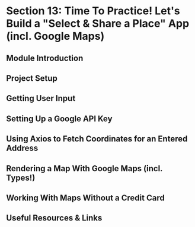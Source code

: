 # Section 13: Time To Practice! Let's Build a "Select & Share a Place" App (incl. Google Maps)

## Module Introduction

## Project Setup

## Getting User Input

## Setting Up a Google API Key

## Using Axios to Fetch Coordinates for an Entered Address

## Rendering a Map With Google Maps (incl. Types!)

## Working With Maps Without a Credit Card

## Useful Resources & Links
